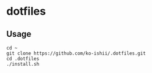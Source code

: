 # dotfiles
## Usage
```
cd ~
git clone https://github.com/ko-ishii/.dotfiles.git
cd .dotfiles
./install.sh
```

